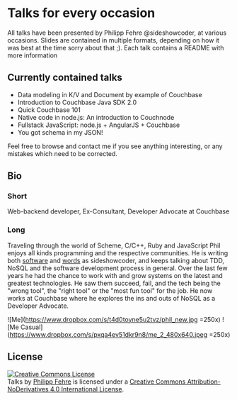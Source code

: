 Talks for every occasion
========================

All talks have been presented by Philipp Fehre @sideshowcoder, at various
occasions. Slides are contained in multiple formats, depending on how it was
best at the time sorry about that ;). Each talk contains a README with more
information

Currently contained talks
-------------------------

- Data modeling in K/V and Document by example of Couchbase
- Introduction to Couchbase Java SDK 2.0
- Quick Couchbase 101
- Native code in node.js: An introduction to Couchnode
- Fullstack JavaScript: node.js + AngularJS + Couchbase
- You got schema in my JSON!

Feel free to browse and contact me if you see anything interesting, or any
mistakes which need to be corrected.

Bio
---
### Short
Web-backend developer, Ex-Consultant, Developer Advocate at Couchbase

### Long
Traveling through the world of Scheme, C/C++, Ruby and JavaScript Phil enjoys
all kinds programming and the respective communities. He is writing both
[software](https://github.com/sideshowcoder) and
[words](http://sideshowcoder.com) as sideshowcoder, and keeps talking about TDD,
NoSQL and the software development process in general. Over the last few years
he had the chance to work with and grow systems on the latest and greatest
technologies. He saw them succeed, fail, and the tech being the "wrong tool",
the "right tool" or the "most fun tool" for the job. He now works at Couchbase
where he explores the ins and outs of NoSQL as a Developer Advocate.

![Me](https://www.dropbox.com/s/t4d0toyne5u2tvz/phil_new.jpg =250x)
![Me Casual](https://www.dropbox.com/s/pxqa4ev51dkr9n8/me_2_480x640.jpeg =250x)

License
-------

<a rel="license" href="http://creativecommons.org/licenses/by-nd/4.0/"><img
alt="Creative Commons License" style="border-width:0"
src="https://i.creativecommons.org/l/by-nd/4.0/80x15.png" /></a><br /><span
xmlns:dct="http://purl.org/dc/terms/" property="dct:title">Talks</span> by <a
xmlns:cc="http://creativecommons.org/ns#" href="http://sideshowcoder.com"
property="cc:attributionName" rel="cc:attributionURL">Philipp Fehre</a> is
licensed under a <a rel="license"
href="http://creativecommons.org/licenses/by-nd/4.0/">Creative Commons
Attribution-NoDerivatives 4.0 International License</a>.

